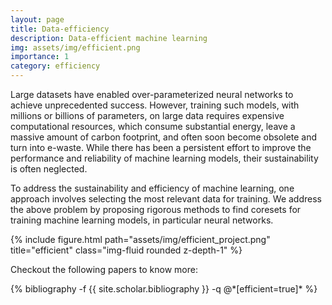 ```yaml
---
layout: page
title: Data-efficiency
description: Data-efficient machine learning
img: assets/img/efficient.png
importance: 1
category: efficiency
---
```


Large datasets have enabled over-parameterized neural networks to achieve unprecedented success. However, training such models, with millions or billions of parameters, on large data requires expensive computational resources, which consume substantial energy, leave a massive amount of carbon footprint, and often soon become obsolete and turn into e-waste. While there has been a persistent effort to improve the performance and reliability of machine learning models, their sustainability is often neglected.

To address the sustainability and efficiency of machine learning, one approach involves selecting the most relevant data for training. We address the above problem by proposing rigorous methods to find coresets for training machine learning models, in particular neural networks. 
<!-- We address this problem both in supervised settings, as well as unsupervised setting for pretraining large models on large datasets. -->

<div class="row">
    <div class="col-sm mt-3 mt-md-0">
        {% include figure.html path="assets/img/efficient_project.png" title="efficient" class="img-fluid rounded z-depth-1" %}
    </div>
</div>

Checkout the following papers to know more:

<div class="publications">
{% bibliography -f {{ site.scholar.bibliography }} -q @*[efficient=true]* %}
</div>




